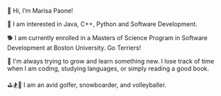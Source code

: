 👋 Hi, I’m Marisa Paone! 

👀 I am interested in Java, C++, Python and Software Development. 

🐕 I am currently enrolled in a Masters of Science Program in Software Development at Boston University. Go Terriers!

🌱 I'm always trying to grow and learn something new. I lose track of time when I am coding, studying languages, or simply reading a good book. 

⛳️🏂🏐 I am an avid golfer, snowboarder, and volleyballer.



